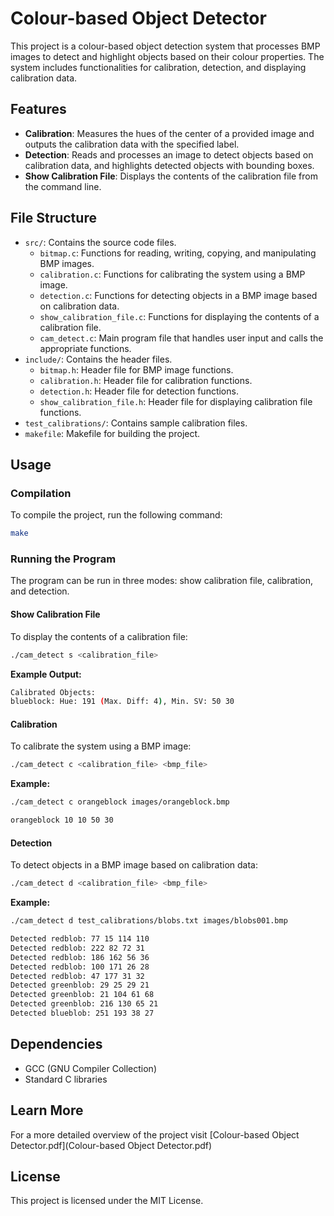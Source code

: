
# Colour-based Object Detector

This project is a colour-based object detection system that processes BMP images to detect and highlight objects based on their colour properties. The system includes functionalities for calibration, detection, and displaying calibration data.

## Features

- **Calibration**: Measures the hues of the center of a provided image and outputs the calibration data with the specified label.
- **Detection**: Reads and processes an image to detect objects based on calibration data, and highlights detected objects with bounding boxes.
- **Show Calibration File**: Displays the contents of the calibration file from the command line.

## File Structure

- `src/`: Contains the source code files.
  - `bitmap.c`: Functions for reading, writing, copying, and manipulating BMP images.
  - `calibration.c`: Functions for calibrating the system using a BMP image.
  - `detection.c`: Functions for detecting objects in a BMP image based on calibration data.
  - `show_calibration_file.c`: Functions for displaying the contents of a calibration file.
  - `cam_detect.c`: Main program file that handles user input and calls the appropriate functions.
- `include/`: Contains the header files.
  - `bitmap.h`: Header file for BMP image functions.
  - `calibration.h`: Header file for calibration functions.
  - `detection.h`: Header file for detection functions.
  - `show_calibration_file.h`: Header file for displaying calibration file functions.
- `test_calibrations/`: Contains sample calibration files.
- `makefile`: Makefile for building the project.

## Usage

### Compilation

To compile the project, run the following command:

```sh
make
```

### Running the Program

The program can be run in three modes: show calibration file, calibration, and detection.

#### Show Calibration File

To display the contents of a calibration file:

```sh
./cam_detect s <calibration_file>
```
**Example Output:**
```sh
Calibrated Objects:
blueblock: Hue: 191 (Max. Diff: 4), Min. SV: 50 30
```

#### Calibration

To calibrate the system using a BMP image:

```sh
./cam_detect c <calibration_file> <bmp_file>
```
**Example:**
```sh
./cam_detect c orangeblock images/orangeblock.bmp 
```
```sh
orangeblock 10 10 50 30
```
#### Detection

To detect objects in a BMP image based on calibration data:

```sh
./cam_detect d <calibration_file> <bmp_file>
```
**Example:**
```sh
./cam_detect d test_calibrations/blobs.txt images/blobs001.bmp 
```
```sh
Detected redblob: 77 15 114 110
Detected redblob: 222 82 72 31
Detected redblob: 186 162 56 36
Detected redblob: 100 171 26 28
Detected redblob: 47 177 31 32
Detected greenblob: 29 25 29 21
Detected greenblob: 21 104 61 68
Detected greenblob: 216 130 65 21
Detected blueblob: 251 193 38 27
```

## Dependencies

- GCC (GNU Compiler Collection)
- Standard C libraries

## Learn More
For a more detailed overview of the project visit [Colour-based Object Detector.pdf](Colour-based Object Detector.pdf)

## License

This project is licensed under the MIT License.
```
